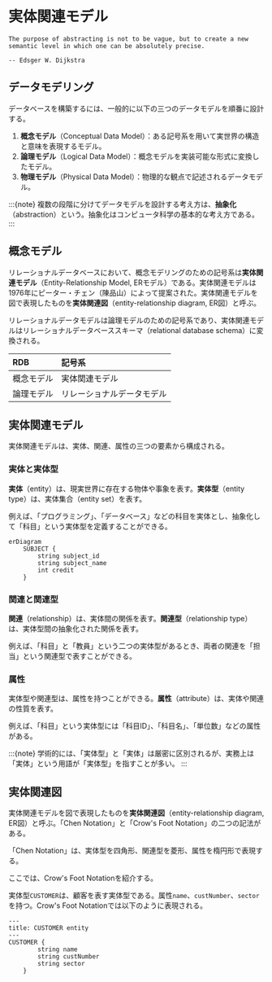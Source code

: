# 実体関連モデル

```{epigraph}
The purpose of abstracting is not to be vague, but to create a new semantic level in which one can be absolutely precise.

-- Edsger W. Dijkstra
```


<!-- :::{note}

チェンの論文では、英語

- P. P.-S. Chen, “English, Chinese and ER diagrams,” Data Knowl. Eng., vol. 23, no. 1, pp. 5–16, Jun. 1997.

英語の
(Correspondance between English sentences structure and ERD (Entity-Relationship Diagram) constructs.)

| 品詞     | ER構造     |
| :------- | :--------- |
| 一般名詞 | 実体型     |
| 固有名詞 | 実体       |
| 他動詞   | 関連型     |
| 自動詞   | 属性型     |
| 形容詞   | 実体の属性 |
| 副詞     | 関連の属性 |
::: -->

## データモデリング

データベースを構築するには、一般的に以下の三つのデータモデルを順番に設計する。

1. **概念モデル**（Conceptual Data Model）：ある記号系を用いて実世界の構造と意味を表現するモデル。
2. **論理モデル**（Logical Data Model）：概念モデルを実装可能な形式に変換したモデル。
3. **物理モデル**（Physical Data Model）：物理的な観点で記述されるデータモデル。

:::{note}
複数の段階に分けてデータモデルを設計する考え方は、**抽象化**（abstraction）という。抽象化はコンピュータ科学の基本的な考え方である。
:::

## 概念モデル

リレーショナルデータベースにおいて、概念モデリングのための記号系は**実体関連モデル**（Entity-Relationship Model, ERモデル）である。実体関連モデルは1976年にピーター・チェン（陳品山）によって提案された。実体関連モデルを図で表現したものを**実体関連図**（entity-relationship diagram, ER図）と呼ぶ。

リレーショナルデータモデルは論理モデルのための記号系であり、実体関連モデルはリレーショナルデータベーススキーマ（relational database schema）に変換される。

| RDB        | 記号系                     |
| :--------- | :------------------------- |
| 概念モデル | 実体関連モデル             |
| 論理モデル | リレーショナルデータモデル |


## 実体関連モデル

実体関連モデルは、実体、関連、属性の三つの要素から構成される。

### 実体と実体型

**実体**（entity）は、現実世界に存在する物体や事象を表す。**実体型**（entity type）は、実体集合（entity set）を表す。

例えば、「プログラミング」、「データベース」などの科目を実体とし、抽象化して「科目」という実体型を定義することができる。

```{mermaid}
erDiagram
    SUBJECT {
        string subject_id
        string subject_name
        int credit
    }
```
    

### 関連と関連型

**関連**（relationship）は、実体間の関係を表す。**関連型**（relationship type）は、実体型間の抽象化された関係を表す。

例えば、「科目」と「教員」という二つの実体型があるとき、両者の関連を「担当」という関連型で表すことができる。

### 属性

実体型や関連型は、属性を持つことができる。**属性**（attribute）は、実体や関連の性質を表す。

例えば、「科目」という実体型には「科目ID」、「科目名」、「単位数」などの属性がある。

:::{note}
学術的には、「実体型」と「実体」は厳密に区別されるが、実務上は「実体」という用語が「実体型」を指すことが多い。
:::

## 実体関連図

実体関連モデルを図で表現したものを**実体関連図**（entity-relationship diagram, ER図）と呼ぶ。「Chen Notation」と「Crow's Foot Notation」の二つの記法がある。

「Chen Notation」は、実体型を四角形、関連型を菱形、属性を楕円形で表現する。

ここでは、Crow's Foot Notationを紹介する。

<!-- https://dbnote.hontolab.org/content/er-model/01.html -->

実体型`CUSTOMER`は、顧客を表す実体型である。属性`name`、`custNumber`、`sector`を持つ。Crow's Foot Notationでは以下のように表現される。

```{mermaid}
---
title: CUSTOMER entity
---
CUSTOMER {
        string name
        string custNumber
        string sector
    }
```

